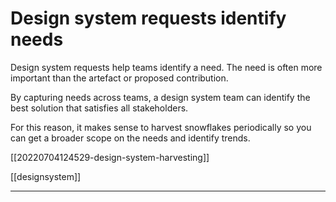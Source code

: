 # Design system requests identify needs

Design system requests help teams identify a need. The need is often more important than the artefact or proposed contribution.

By capturing needs across teams, a design system team can identify the best solution that satisfies all stakeholders.

For this reason, it makes sense to harvest snowflakes periodically so you can get a broader scope on the needs and identify trends.

[[20220704124529-design-system-harvesting]]

[[designsystem]]

---